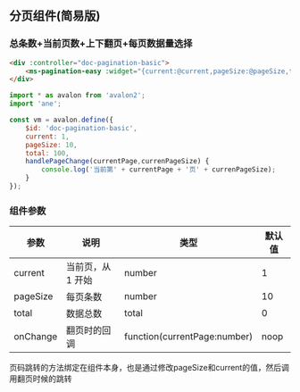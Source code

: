 ## 分页组件(简易版)

### 总条数+当前页数+上下翻页+每页数据量选择

```html
<div :controller="doc-pagination-basic">
    <ms-pagination-easy :widget="{current:@current,pageSize:@pageSize,total:@total,onChange:@handlePageChange}"></ms-pagination-easy>
</div>
```

```js
import * as avalon from 'avalon2';
import 'ane';

const vm = avalon.define({
    $id: 'doc-pagination-basic',
    current: 1,
    pageSize: 10,
    total: 100,
    handlePageChange(currentPage,currenPageSize) {
        console.log('当前第' + currentPage + '页' + currenPageSize);
    }
});
```

### 组件参数

| 参数 | 说明 | 类型 | 默认值 |
|-----|-----|-----|-----|
| current | 当前页，从 1 开始 | number | 1 |
| pageSize | 每页条数 | number | 10 |
| total | 数据总数 | total | 0 |
| onChange | 翻页时的回调 | function(currentPage:number) | noop |

页码跳转的方法绑定在组件本身，也是通过修改pageSize和current的值，然后调用翻页时候的跳转